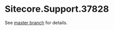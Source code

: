# Sitecore.Support.37828

See [master branch](https://github.com/sitecoresupport/Sitecore.Support.37828) for details.